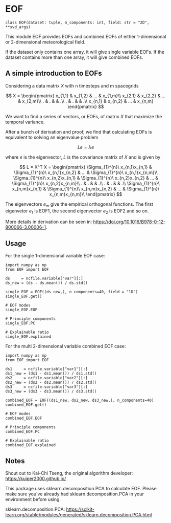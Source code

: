 # EOF
```
class EOF(dataset: tuple, n_components: int, field: str = "2D", **svd_args)
```
This module EOF provides EOFs and combined EOFs of either 1-dimensional or 2-dimensional meteorological field.

If the dataset only contains one array, it will give single variable EOFs. If the dataset contains more than one array, it will give combined EOFs.

## A simple introduction to EOFs
Considering a data matrix $X$ with n timesteps and m spacegrids

$$
X =
\begin{pmatrix}
x_{1,1} & x_{1,2} & ... & x_{1,m}\\
x_{2,1} & x_{2,2} & ... & x_{2,m}\\
. & . & & .\\
. & . & & .\\
x_{n,1} & x_{n,2} & ... & x_{n,m}
\end{pmatrix}
$$

We want to find a series of vectors, or EOFs, of matrix $X$ that maximize the temporal variance.

After a bunch of derivation and proof, we find that calculating EOFs is equivalent to solving an eigenvalue problem

$$
Le = \lambda e
$$

where $e$ is the eigenvector, $L$ is the covariance matrix of $X$ and is given by

$$
L = X^T X =
\begin{pmatrix}
\Sigma_{1}^{n}\ x_{n,1}x_{n,1} & \Sigma_{1}^{n}\ x_{n,1}x_{n,2} & ... & \Sigma_{1}^{n}\ x_{n,1}x_{n,m}\\
\Sigma_{1}^{n}\ x_{n,2}x_{n,1} & \Sigma_{1}^{n}\ x_{n,2}x_{n,2} & ... & \Sigma_{1}^{n}\ x_{n,2}x_{n,m}\\
. & . & & .\\
. & . & & .\\
\Sigma_{1}^{n}\ x_{n,m}x_{n,1} & \Sigma_{1}^{n}\ x_{n,m}x_{n,2} & ... & \Sigma_{1}^{n}\ x_{n,m}x_{n,m}\\
\end{pmatrix}
$$

The eigenvectors $e_m$ give the empirical orthogonal functions. The first eigenvetor $e_1$ is EOF1, the second eigenvector $e_2$ is EOF2 and so on.

More details in derivation can be seen in:
https://doi.org/10.1016/B978-0-12-800066-3.00006-1.

## Usage
For the single 1-dimensional variable EOF case:
```
import numpy as np
from EOF import EOF

ds     = ncfile.variable["var"][:]
ds_new = (ds - ds.mean()) / ds.std()

single_EOF = EOF((ds_new,), n_components=40, field = "1D")
single_EOF.get()

# EOF modes
single_EOF.EOF

# Principle components
single_EOF.PC

# Explainable ratio
single_EOF.explained
```

For the multi 2-dimensional variable combined EOF case:

```
import numpy as np
from EOF import EOF

ds1     = ncfile.variable["var1"][:]
ds1_new = (ds1 - ds1.mean()) / ds1.std()
ds2     = ncfile.variable["var2"][:]
ds2_new = (ds2 - ds2.mean()) / ds2.std()
ds3     = ncfile.variable["var3"][:]
ds3_new = (ds3 - ds3.mean()) / ds3.std()

combined_EOF = EOF((ds1_new, ds2_new, ds3_new,), n_components=40)
combined_EOF.get()

# EOF modes
combined_EOF.EOF

# Principle components
combined_EOF.PC

# Explainable ratio
combined_EOF.explained
```

## Notes
Shout out to Kai-Chi Tseng, the original algorithm developer: https://kuiper2000.github.io/

This package uses sklearn.decomposition.PCA to calculate EOF. Please make sure you've already had sklearn.decomposition.PCA in your environment before using.

sklearn.decomposition.PCA: https://scikit-learn.org/stable/modules/generated/sklearn.decomposition.PCA.html
